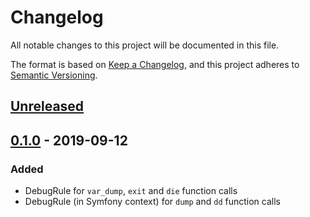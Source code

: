 # Changelog
All notable changes to this project will be documented in this file.

The format is based on [Keep a Changelog](https://keepachangelog.com/en/1.0.0/),
and this project adheres to [Semantic Versioning](https://semver.org/spec/v2.0.0.html).

## [Unreleased]

## [0.1.0] - 2019-09-12
### Added
- DebugRule for `var_dump`, `exit` and `die` function calls
- DebugRule (in Symfony context) for `dump` and `dd` function calls

[Unreleased]: https://github.com/Korbeil/phpstan-generic-rules/compare/v0.1.0...HEAD
[0.1.0]: https://github.com/Korbeil/phpstan-generic-rules/compare/v0.3.0...v1.0.0
